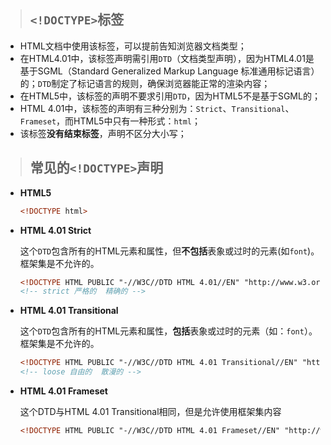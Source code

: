 >## <strong>`<!DOCTYPE>`标签 </strong>

- HTML文档中使用该标签，可以提前告知浏览器文档类型；
- 在HTML4.01中，该标签声明需引用`DTD`（文档类型声明），因为HTML4.01是基于SGML（Standard Generalized Markup Language 标准通用标记语言）的；`DTD`制定了标记语言的规则，确保浏览器能正常的渲染内容；
- 在HTML5中，该标签的声明不要求引用`DTD`，因为HTML5不是基于SGML的；
- HTML 4.01中，该标签的声明有三种分别为：`Strict`、`Transitional`、`Frameset`，而HTML5中只有一种形式：`html`；
- 该标签<strong>没有结束标签</strong>，声明不区分大小写；

>## <strong>常见的`<!DOCTYPE>`声明 </strong>

- **HTML5**
	
	```html
	<!DOCTYPE html>
	```
	
- **HTML 4.01 Strict**

	这个`DTD`包含所有的HTML元素和属性，但<strong>不包括</strong>表象或过时的元素(如`font`)。框架集是不允许的。
	
	```html
	<!DOCTYPE HTML PUBLIC "-//W3C//DTD HTML 4.01//EN" "http://www.w3.org/TR/html4/strict.dtd">  
	<!-- strict 严格的  精确的 -->
	```
	
- **HTML 4.01 Transitional**

	这个`DTD`包含所有的HTML元素和属性，<strong>包括</strong>表象或过时的元素（如：`font`）。框架集是不允许的。
	
	```html
	<!DOCTYPE HTML PUBLIC "-//W3C//DTD HTML 4.01 Transitional//EN" "http://www.w3.org/TR/html4/loose.dtd">
	<!-- loose 自由的  散漫的 -->
	```
	
- **HTML 4.01 Frameset**

	这个DTD与HTML 4.01 Transitional相同，但是允许使用框架集内容
	
	```html
	<!DOCTYPE HTML PUBLIC "-//W3C//DTD HTML 4.01 Frameset//EN" "http://www.w3.org/TR/html4/frameset.dtd">
	```
	
